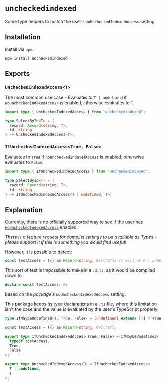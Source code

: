 # `uncheckedindexed`

Some type helpers to match the user's `noUncheckedIndexedAccess` setting

## Installation

Install via `npm`:

```
npm install uncheckedindexed
```

## Exports

### `UncheckedIndexedAccess<T>`

The most common use case - Evaluates to `T | undefined` if `noUncheckedIndexedAccess` is enabled, otherwise evaluates to `T`.

```ts
import type { UncheckedIndexedAccess } from "uncheckedindexed";

type SelectById<T> = (
  record: Record<string, T>,
  id: string
) => UncheckedIndexedAccess<T>;
```

### `IfUncheckedIndexedAccess<True, False>`

Evaluates to `True` if `noUncheckedIndexedAccess` is enabled, otherwise evaluates to `False`.

```ts
import type { IfUncheckedIndexedAccess } from "uncheckedindexed";

type SelectById<T> = (
  record: Record<string, T>,
  id: string
) => IfUncheckedIndexedAccess<T | undefined, T>;
```

## Explanation

Currently, there is no officially supported way to see if the user has [`noUncheckedIndexedAccess`](https://www.typescriptlang.org/tsconfig#noUncheckedIndexedAccess) enabled.

_There is a [feature request](https://github.com/microsoft/TypeScript/issues/50196) for compiler settings to be available as Types - please support it if this is something you would find useful!_

However, it is possible to detect:

```ts
const testAccess = ({} as Record<string, 0>)["a"]; // will be 0 | undefined if enabled, otherwise 0
```

This sort of test is impossible to make in a `.d.ts`, as it would be compiled down to

```ts
declare const testAccess: 0;
```

based on the _package's_ `noUncheckedIndexedAccess` setting.

This package keeps its type declarations in a `.ts` file, where this limitation isn't the case and the value is evaluated by the user's TypeScript properly.

```ts
type IfMaybeUndefined<T, True, False> = [undefined] extends [T] ? True : False;

const testAccess = ({} as Record<string, 0>)["a"];

export type IfUncheckedIndexedAccess<True, False> = IfMaybeUndefined<
  typeof testAccess,
  True,
  False
>;

export type UncheckedIndexedAccess<T> = IfUncheckedIndexedAccess<
  T | undefined,
  T
>;
```
